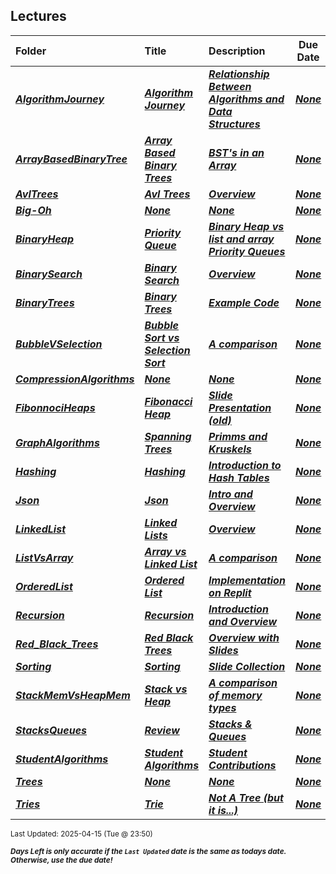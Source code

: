 ## Lectures

| Folder | Title | Description | Due Date | Due |  |
|:------|:------|:------|:-----:|:-----:|-----|
| ***<a href="https://github.com/rugbyprof/3013-Algorithms/tree/master/Lectures/AlgorithmJourney">AlgorithmJourney</a>*** | ***<a href="https://github.com/rugbyprof/3013-Algorithms/tree/master/Lectures/AlgorithmJourney"> Algorithm Journey </a>*** | ***<a href="https://github.com/rugbyprof/3013-Algorithms/tree/master/Lectures/AlgorithmJourney"> Relationship Between Algorithms and Data Structures</a>*** | ***<a href="https://github.com/rugbyprof/3013-Algorithms/tree/master/Lectures/AlgorithmJourney">None</a>*** | ***<a href="https://github.com/rugbyprof/3013-Algorithms/tree/master/Lectures/AlgorithmJourney"> N/A</a>*** |  |
| ***<a href="https://github.com/rugbyprof/3013-Algorithms/tree/master/Lectures/ArrayBasedBinaryTree">ArrayBasedBinaryTree</a>*** | ***<a href="https://github.com/rugbyprof/3013-Algorithms/tree/master/Lectures/ArrayBasedBinaryTree"> Array Based Binary Trees </a>*** | ***<a href="https://github.com/rugbyprof/3013-Algorithms/tree/master/Lectures/ArrayBasedBinaryTree"> BST's in an Array</a>*** | ***<a href="https://github.com/rugbyprof/3013-Algorithms/tree/master/Lectures/ArrayBasedBinaryTree">None</a>*** | ***<a href="https://github.com/rugbyprof/3013-Algorithms/tree/master/Lectures/ArrayBasedBinaryTree"> N/A</a>*** |  |
| ***<a href="https://github.com/rugbyprof/3013-Algorithms/tree/master/Lectures/AvlTrees">AvlTrees</a>*** | ***<a href="https://github.com/rugbyprof/3013-Algorithms/tree/master/Lectures/AvlTrees"> Avl Trees </a>*** | ***<a href="https://github.com/rugbyprof/3013-Algorithms/tree/master/Lectures/AvlTrees"> Overview</a>*** | ***<a href="https://github.com/rugbyprof/3013-Algorithms/tree/master/Lectures/AvlTrees">None</a>*** | ***<a href="https://github.com/rugbyprof/3013-Algorithms/tree/master/Lectures/AvlTrees"> N/A</a>*** |  |
| ***<a href="https://github.com/rugbyprof/3013-Algorithms/tree/master/Lectures/Big-Oh">Big-Oh</a>*** | ***<a href="https://github.com/rugbyprof/3013-Algorithms/tree/master/Lectures/Big-Oh">None</a>*** | ***<a href="https://github.com/rugbyprof/3013-Algorithms/tree/master/Lectures/Big-Oh">None</a>*** | ***<a href="https://github.com/rugbyprof/3013-Algorithms/tree/master/Lectures/Big-Oh">None</a>*** | ***<a href="https://github.com/rugbyprof/3013-Algorithms/tree/master/Lectures/Big-Oh"> N/A</a>*** |  |
| ***<a href="https://github.com/rugbyprof/3013-Algorithms/tree/master/Lectures/BinaryHeap">BinaryHeap</a>*** | ***<a href="https://github.com/rugbyprof/3013-Algorithms/tree/master/Lectures/BinaryHeap"> Priority Queue </a>*** | ***<a href="https://github.com/rugbyprof/3013-Algorithms/tree/master/Lectures/BinaryHeap"> Binary Heap vs list and array Priority Queues</a>*** | ***<a href="https://github.com/rugbyprof/3013-Algorithms/tree/master/Lectures/BinaryHeap">None</a>*** | ***<a href="https://github.com/rugbyprof/3013-Algorithms/tree/master/Lectures/BinaryHeap"> N/A</a>*** |  |
| ***<a href="https://github.com/rugbyprof/3013-Algorithms/tree/master/Lectures/BinarySearch">BinarySearch</a>*** | ***<a href="https://github.com/rugbyprof/3013-Algorithms/tree/master/Lectures/BinarySearch"> Binary Search </a>*** | ***<a href="https://github.com/rugbyprof/3013-Algorithms/tree/master/Lectures/BinarySearch"> Overview</a>*** | ***<a href="https://github.com/rugbyprof/3013-Algorithms/tree/master/Lectures/BinarySearch">None</a>*** | ***<a href="https://github.com/rugbyprof/3013-Algorithms/tree/master/Lectures/BinarySearch"> N/A</a>*** |  |
| ***<a href="https://github.com/rugbyprof/3013-Algorithms/tree/master/Lectures/BinaryTrees">BinaryTrees</a>*** | ***<a href="https://github.com/rugbyprof/3013-Algorithms/tree/master/Lectures/BinaryTrees"> Binary Trees </a>*** | ***<a href="https://github.com/rugbyprof/3013-Algorithms/tree/master/Lectures/BinaryTrees"> Example Code</a>*** | ***<a href="https://github.com/rugbyprof/3013-Algorithms/tree/master/Lectures/BinaryTrees">None</a>*** | ***<a href="https://github.com/rugbyprof/3013-Algorithms/tree/master/Lectures/BinaryTrees"> N/A</a>*** |  |
| ***<a href="https://github.com/rugbyprof/3013-Algorithms/tree/master/Lectures/BubbleVSelection">BubbleVSelection</a>*** | ***<a href="https://github.com/rugbyprof/3013-Algorithms/tree/master/Lectures/BubbleVSelection"> Bubble Sort vs Selection Sort </a>*** | ***<a href="https://github.com/rugbyprof/3013-Algorithms/tree/master/Lectures/BubbleVSelection"> A comparison</a>*** | ***<a href="https://github.com/rugbyprof/3013-Algorithms/tree/master/Lectures/BubbleVSelection">None</a>*** | ***<a href="https://github.com/rugbyprof/3013-Algorithms/tree/master/Lectures/BubbleVSelection"> N/A</a>*** |  |
| ***<a href="https://github.com/rugbyprof/3013-Algorithms/tree/master/Lectures/CompressionAlgorithms">CompressionAlgorithms</a>*** | ***<a href="https://github.com/rugbyprof/3013-Algorithms/tree/master/Lectures/CompressionAlgorithms">None</a>*** | ***<a href="https://github.com/rugbyprof/3013-Algorithms/tree/master/Lectures/CompressionAlgorithms">None</a>*** | ***<a href="https://github.com/rugbyprof/3013-Algorithms/tree/master/Lectures/CompressionAlgorithms">None</a>*** | ***<a href="https://github.com/rugbyprof/3013-Algorithms/tree/master/Lectures/CompressionAlgorithms">N/A</a>*** |  |
| ***<a href="https://github.com/rugbyprof/3013-Algorithms/tree/master/Lectures/FibonnociHeaps">FibonnociHeaps</a>*** | ***<a href="https://github.com/rugbyprof/3013-Algorithms/tree/master/Lectures/FibonnociHeaps"> Fibonacci Heap </a>*** | ***<a href="https://github.com/rugbyprof/3013-Algorithms/tree/master/Lectures/FibonnociHeaps"> Slide Presentation (old)</a>*** | ***<a href="https://github.com/rugbyprof/3013-Algorithms/tree/master/Lectures/FibonnociHeaps">None</a>*** | ***<a href="https://github.com/rugbyprof/3013-Algorithms/tree/master/Lectures/FibonnociHeaps"> N/A</a>*** |  |
| ***<a href="https://github.com/rugbyprof/3013-Algorithms/tree/master/Lectures/GraphAlgorithms">GraphAlgorithms</a>*** | ***<a href="https://github.com/rugbyprof/3013-Algorithms/tree/master/Lectures/GraphAlgorithms"> Spanning Trees </a>*** | ***<a href="https://github.com/rugbyprof/3013-Algorithms/tree/master/Lectures/GraphAlgorithms"> Primms and Kruskels</a>*** | ***<a href="https://github.com/rugbyprof/3013-Algorithms/tree/master/Lectures/GraphAlgorithms">None</a>*** | ***<a href="https://github.com/rugbyprof/3013-Algorithms/tree/master/Lectures/GraphAlgorithms"> N/A</a>*** |  |
| ***<a href="https://github.com/rugbyprof/3013-Algorithms/tree/master/Lectures/Hashing">Hashing</a>*** | ***<a href="https://github.com/rugbyprof/3013-Algorithms/tree/master/Lectures/Hashing"> Hashing </a>*** | ***<a href="https://github.com/rugbyprof/3013-Algorithms/tree/master/Lectures/Hashing"> Introduction to Hash Tables</a>*** | ***<a href="https://github.com/rugbyprof/3013-Algorithms/tree/master/Lectures/Hashing">None</a>*** | ***<a href="https://github.com/rugbyprof/3013-Algorithms/tree/master/Lectures/Hashing"> N/A</a>*** |  |
| ***<a href="https://github.com/rugbyprof/3013-Algorithms/tree/master/Lectures/Json">Json</a>*** | ***<a href="https://github.com/rugbyprof/3013-Algorithms/tree/master/Lectures/Json"> Json </a>*** | ***<a href="https://github.com/rugbyprof/3013-Algorithms/tree/master/Lectures/Json"> Intro and Overview</a>*** | ***<a href="https://github.com/rugbyprof/3013-Algorithms/tree/master/Lectures/Json">None</a>*** | ***<a href="https://github.com/rugbyprof/3013-Algorithms/tree/master/Lectures/Json"> N/A</a>*** |  |
| ***<a href="https://github.com/rugbyprof/3013-Algorithms/tree/master/Lectures/LinkedList">LinkedList</a>*** | ***<a href="https://github.com/rugbyprof/3013-Algorithms/tree/master/Lectures/LinkedList"> Linked Lists </a>*** | ***<a href="https://github.com/rugbyprof/3013-Algorithms/tree/master/Lectures/LinkedList"> Overview</a>*** | ***<a href="https://github.com/rugbyprof/3013-Algorithms/tree/master/Lectures/LinkedList">None</a>*** | ***<a href="https://github.com/rugbyprof/3013-Algorithms/tree/master/Lectures/LinkedList"> N/A</a>*** |  |
| ***<a href="https://github.com/rugbyprof/3013-Algorithms/tree/master/Lectures/ListVsArray">ListVsArray</a>*** | ***<a href="https://github.com/rugbyprof/3013-Algorithms/tree/master/Lectures/ListVsArray"> Array vs Linked List </a>*** | ***<a href="https://github.com/rugbyprof/3013-Algorithms/tree/master/Lectures/ListVsArray"> A comparison</a>*** | ***<a href="https://github.com/rugbyprof/3013-Algorithms/tree/master/Lectures/ListVsArray">None</a>*** | ***<a href="https://github.com/rugbyprof/3013-Algorithms/tree/master/Lectures/ListVsArray"> N/A</a>*** |  |
| ***<a href="https://github.com/rugbyprof/3013-Algorithms/tree/master/Lectures/OrderedList">OrderedList</a>*** | ***<a href="https://github.com/rugbyprof/3013-Algorithms/tree/master/Lectures/OrderedList"> Ordered List </a>*** | ***<a href="https://github.com/rugbyprof/3013-Algorithms/tree/master/Lectures/OrderedList"> Implementation on Replit</a>*** | ***<a href="https://github.com/rugbyprof/3013-Algorithms/tree/master/Lectures/OrderedList">None</a>*** | ***<a href="https://github.com/rugbyprof/3013-Algorithms/tree/master/Lectures/OrderedList"> N/a</a>*** |  |
| ***<a href="https://github.com/rugbyprof/3013-Algorithms/tree/master/Lectures/Recursion">Recursion</a>*** | ***<a href="https://github.com/rugbyprof/3013-Algorithms/tree/master/Lectures/Recursion"> Recursion </a>*** | ***<a href="https://github.com/rugbyprof/3013-Algorithms/tree/master/Lectures/Recursion"> Introduction and Overview</a>*** | ***<a href="https://github.com/rugbyprof/3013-Algorithms/tree/master/Lectures/Recursion">None</a>*** | ***<a href="https://github.com/rugbyprof/3013-Algorithms/tree/master/Lectures/Recursion"> N/A</a>*** |  |
| ***<a href="https://github.com/rugbyprof/3013-Algorithms/tree/master/Lectures/Red_Black_Trees">Red_Black_Trees</a>*** | ***<a href="https://github.com/rugbyprof/3013-Algorithms/tree/master/Lectures/Red_Black_Trees"> Red Black Trees </a>*** | ***<a href="https://github.com/rugbyprof/3013-Algorithms/tree/master/Lectures/Red_Black_Trees"> Overview with Slides</a>*** | ***<a href="https://github.com/rugbyprof/3013-Algorithms/tree/master/Lectures/Red_Black_Trees">None</a>*** | ***<a href="https://github.com/rugbyprof/3013-Algorithms/tree/master/Lectures/Red_Black_Trees"> N/A</a>*** |  |
| ***<a href="https://github.com/rugbyprof/3013-Algorithms/tree/master/Lectures/Sorting">Sorting</a>*** | ***<a href="https://github.com/rugbyprof/3013-Algorithms/tree/master/Lectures/Sorting"> Sorting </a>*** | ***<a href="https://github.com/rugbyprof/3013-Algorithms/tree/master/Lectures/Sorting"> Slide Collection</a>*** | ***<a href="https://github.com/rugbyprof/3013-Algorithms/tree/master/Lectures/Sorting">None</a>*** | ***<a href="https://github.com/rugbyprof/3013-Algorithms/tree/master/Lectures/Sorting"> N/A</a>*** |  |
| ***<a href="https://github.com/rugbyprof/3013-Algorithms/tree/master/Lectures/StackMemVsHeapMem">StackMemVsHeapMem</a>*** | ***<a href="https://github.com/rugbyprof/3013-Algorithms/tree/master/Lectures/StackMemVsHeapMem"> Stack vs Heap </a>*** | ***<a href="https://github.com/rugbyprof/3013-Algorithms/tree/master/Lectures/StackMemVsHeapMem"> A comparison of memory types</a>*** | ***<a href="https://github.com/rugbyprof/3013-Algorithms/tree/master/Lectures/StackMemVsHeapMem">None</a>*** | ***<a href="https://github.com/rugbyprof/3013-Algorithms/tree/master/Lectures/StackMemVsHeapMem"> N/A</a>*** |  |
| ***<a href="https://github.com/rugbyprof/3013-Algorithms/tree/master/Lectures/StacksQueues">StacksQueues</a>*** | ***<a href="https://github.com/rugbyprof/3013-Algorithms/tree/master/Lectures/StacksQueues"> Review </a>*** | ***<a href="https://github.com/rugbyprof/3013-Algorithms/tree/master/Lectures/StacksQueues"> Stacks & Queues</a>*** | ***<a href="https://github.com/rugbyprof/3013-Algorithms/tree/master/Lectures/StacksQueues">None</a>*** | ***<a href="https://github.com/rugbyprof/3013-Algorithms/tree/master/Lectures/StacksQueues"> N/A</a>*** |  |
| ***<a href="https://github.com/rugbyprof/3013-Algorithms/tree/master/Lectures/StudentAlgorithms">StudentAlgorithms</a>*** | ***<a href="https://github.com/rugbyprof/3013-Algorithms/tree/master/Lectures/StudentAlgorithms"> Student Algorithms </a>*** | ***<a href="https://github.com/rugbyprof/3013-Algorithms/tree/master/Lectures/StudentAlgorithms"> Student Contributions</a>*** | ***<a href="https://github.com/rugbyprof/3013-Algorithms/tree/master/Lectures/StudentAlgorithms">None</a>*** | ***<a href="https://github.com/rugbyprof/3013-Algorithms/tree/master/Lectures/StudentAlgorithms"> N/A</a>*** |  |
| ***<a href="https://github.com/rugbyprof/3013-Algorithms/tree/master/Lectures/Trees">Trees</a>*** | ***<a href="https://github.com/rugbyprof/3013-Algorithms/tree/master/Lectures/Trees">None</a>*** | ***<a href="https://github.com/rugbyprof/3013-Algorithms/tree/master/Lectures/Trees">None</a>*** | ***<a href="https://github.com/rugbyprof/3013-Algorithms/tree/master/Lectures/Trees">None</a>*** | ***<a href="https://github.com/rugbyprof/3013-Algorithms/tree/master/Lectures/Trees"> N/A</a>*** |  |
| ***<a href="https://github.com/rugbyprof/3013-Algorithms/tree/master/Lectures/Tries">Tries</a>*** | ***<a href="https://github.com/rugbyprof/3013-Algorithms/tree/master/Lectures/Tries"> Trie </a>*** | ***<a href="https://github.com/rugbyprof/3013-Algorithms/tree/master/Lectures/Tries"> Not A Tree (but it is...)</a>*** | ***<a href="https://github.com/rugbyprof/3013-Algorithms/tree/master/Lectures/Tries">None</a>*** | ***<a href="https://github.com/rugbyprof/3013-Algorithms/tree/master/Lectures/Tries"> N/A</a>*** |  |

<sup>Last Updated: 2025-04-15 (Tue @ 23:50)</sup> 

<sup>***Days Left is only accurate if the `Last Updated` date is the same as todays date. Otherwise, use the due date!***</sup> 